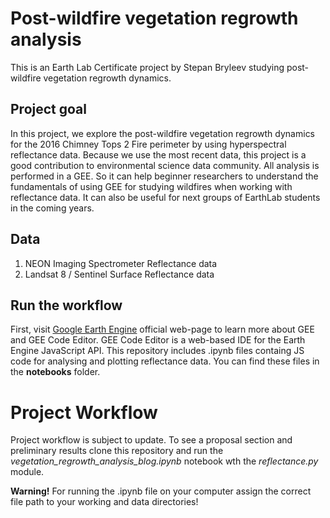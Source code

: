 # Post-wildfire vegetation regrowth analysis
This is an Earth Lab Certificate project by Stepan Bryleev studying post-wildfire vegetation regrowth dynamics.

## Project goal 
In this project, we explore the post-wildfire vegetation regrowth dynamics for the 2016 Chimney Tops 2 Fire perimeter by using hyperspectral reflectance data. Because we use the most recent data, this project is a good contribution to environmental science data community. All analysis is performed in a GEE. So it can help beginner researchers to understand the fundamentals of using GEE for studying wildfires when working with reflectance data. It can also be useful for next groups of EarthLab students in the coming years.

## Data
1. NEON Imaging Spectrometer Reflectance data
2. Landsat 8 / Sentinel Surface Reflectance data

## Run the workflow
First, visit [Google Earth Engine](https://earthengine.google.com/) official web-page to learn more about GEE and GEE Code Editor. GEE Code Editor is a web-based IDE for the Earth Engine JavaScript API. This repository includes .ipynb files containg JS code for analysing and plotting reflectance data. You can find these files in the **notebooks** folder.

# Project Workflow
Project workflow is subject to update. To see a proposal section and preliminary results clone this repository and run the *vegetation_regrowth_analysis_blog.ipynb* notebook wth the *reflectance.py* module.

**Warning!** For running the .ipynb file on your computer assign the correct file path to your working and data directories!
